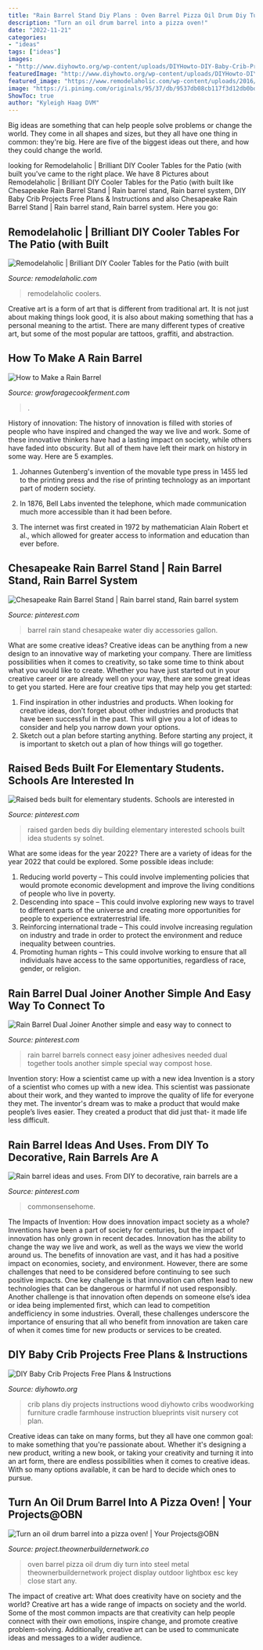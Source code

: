 ```yaml
---
title: "Rain Barrel Stand Diy Plans : Oven Barrel Pizza Oil Drum Diy Turn Into Steel Metal Theownerbuildernetwork Project Display Outdoor Lightbox Esc Key Close Start Any"
description: "Turn an oil drum barrel into a pizza oven!"
date: "2022-11-21"
categories:
- "ideas"
tags: ["ideas"]
images:
- "http://www.diyhowto.org/wp-content/uploads/DIYHowto-DIY-Baby-Crib-Projects-Free-Plans-04.jpg"
featuredImage: "http://www.diyhowto.org/wp-content/uploads/DIYHowto-DIY-Baby-Crib-Projects-Free-Plans-04.jpg"
featured_image: "https://www.remodelaholic.com/wp-content/uploads/2016/07/barrel-into-drink-cooler-original-source-unknown-via-Remodelaholic.jpg"
image: "https://i.pinimg.com/originals/95/37/db/9537db08cb117f3d12db0bdc55969678.jpg"
ShowToc: true
author: "Kyleigh Haag DVM"
---
```



Big ideas are something that can help people solve problems or change the world. They come in all shapes and sizes, but they all have one thing in common: they're big. Here are five of the biggest ideas out there, and how they could change the world.

	

		
looking for Remodelaholic | Brilliant DIY Cooler Tables for the Patio (with built you've came to the right place. We have 8 Pictures about Remodelaholic | Brilliant DIY Cooler Tables for the Patio (with built like Chesapeake Rain Barrel Stand | Rain barrel stand, Rain barrel system, DIY Baby Crib Projects Free Plans &amp; Instructions and also Chesapeake Rain Barrel Stand | Rain barrel stand, Rain barrel system. Here you go:
		
    
## Remodelaholic | Brilliant DIY Cooler Tables For The Patio (with Built

<img loading=lazy src="https://www.remodelaholic.com/wp-content/uploads/2016/07/barrel-into-drink-cooler-original-source-unknown-via-Remodelaholic.jpg" onerror="this.onerror=null;this.src='https://tse4.mm.bing.net/th?id=OIP.cVsenQsXs3Hh13iAH8MyRgHaLE&amp;pid=15.1';" alt="Remodelaholic | Brilliant DIY Cooler Tables for the Patio (with built">

_Source: remodelaholic.com_

>remodelaholic coolers. 

	

Creative art is a form of art that is different from traditional art. It is not just about making things look good, it is also about making something that has a personal meaning to the artist. There are many different types of creative art, but some of the most popular are tattoos, graffiti, and abstraction.

    
## How To Make A Rain Barrel

<img loading=lazy src="https://www.growforagecookferment.com/wp-content/uploads/2015/03/0161.jpg" onerror="this.onerror=null;this.src='https://tse3.mm.bing.net/th?id=OIP.4vGFYpxPr6j3Zh0k9TDzMgHaJ6&amp;pid=15.1';" alt="How to Make a Rain Barrel">

_Source: growforagecookferment.com_

>. 

	

History of innovation:
The history of innovation is filled with stories of people who have inspired and changed the way we live and work. Some of these innovative thinkers have had a lasting impact on society, while others have faded into obscurity. But all of them have left their mark on history in some way. Here are 5 examples.
1) Johannes Gutenberg's invention of the movable type press in 1455 led to the printing press and the rise of printing technology as an important part of modern society.

2) In 1876, Bell Labs invented the telephone, which made communication much more accessible than it had been before.

3) The internet was first created in 1972 by mathematician Alain Robert et al., which allowed for greater access to information and education than ever before.

    
## Chesapeake Rain Barrel Stand | Rain Barrel Stand, Rain Barrel System

<img loading=lazy src="https://i.pinimg.com/originals/1c/fd/a1/1cfda110bb951360baf65297db3f01c9.jpg" onerror="this.onerror=null;this.src='https://tse1.mm.bing.net/th?id=OIP.CRRLT05imkDvzujjjAuiQwHaLG&amp;pid=15.1';" alt="Chesapeake Rain Barrel Stand | Rain barrel stand, Rain barrel system">

_Source: pinterest.com_

>barrel rain stand chesapeake water diy accessories gallon. 

	

What are some creative ideas?
Creative ideas can be anything from a new design to an innovative way of marketing your company. There are limitless possibilities when it comes to creativity, so take some time to think about what you would like to create. Whether you have just started out in your creative career or are already well on your way, there are some great ideas to get you started. Here are four creative tips that may help you get started: 
1. Find inspiration in other industries and products. When looking for creative ideas, don’t forget about other industries and products that have been successful in the past. This will give you a lot of ideas to consider and help you narrow down your options. 
2. Sketch out a plan before starting anything. Before starting any project, it is important to sketch out a plan of how things will go together.

    
## Raised Beds Built For Elementary Students. Schools Are Interested In

<img loading=lazy src="https://i.pinimg.com/originals/fd/51/0d/fd510da350b199359626ea296400b2f9.jpg" onerror="this.onerror=null;this.src='https://tse4.mm.bing.net/th?id=OIP.ylxV_d8MfDfngL66845W9QHaNL&amp;pid=15.1';" alt="Raised beds built for elementary students. Schools are interested in">

_Source: pinterest.com_

>raised garden beds diy building elementary interested schools built idea students sy solnet. 

	

What are some ideas for the year 2022?
There are a variety of ideas for the year 2022 that could be explored. Some possible ideas include: 
1. Reducing world poverty – This could involve implementing policies that would promote economic development and improve the living conditions of people who live in poverty. 
2. Descending into space – This could involve exploring new ways to travel to different parts of the universe and creating more opportunities for people to experience extraterrestrial life. 
3. Reinforcing international trade – This could involve increasing regulation on industry and trade in order to protect the environment and reduce inequality between countries. 
4. Promoting human rights – This could involve working to ensure that all individuals have access to the same opportunities, regardless of race, gender, or religion.

    
## Rain Barrel Dual Joiner Another Simple And Easy Way To Connect To

<img loading=lazy src="https://i.pinimg.com/originals/95/37/db/9537db08cb117f3d12db0bdc55969678.jpg" onerror="this.onerror=null;this.src='https://tse4.mm.bing.net/th?id=OIP.gD3xL9eJZTUvmx3CshN81gHaFj&amp;pid=15.1';" alt="Rain Barrel Dual Joiner Another simple and easy way to connect to">

_Source: pinterest.com_

>rain barrel barrels connect easy joiner adhesives needed dual together tools another simple special way compost hose. 

	

Invention story: How a scientist came up with a new idea
Invention is a story of a scientist who comes up with a new idea. This scientist was passionate about their work, and they wanted to improve the quality of life for everyone they met. The inventor's dream was to make a product that would make people’s lives easier. They created a product that did just that- it made life less difficult.

    
## Rain Barrel Ideas And Uses. From DIY To Decorative, Rain Barrels Are A

<img loading=lazy src="https://i.pinimg.com/736x/71/1a/2d/711a2df43f964da55f09642b7d9d7ade.jpg" onerror="this.onerror=null;this.src='https://tse2.mm.bing.net/th?id=OIP.zL4mDvRgIn2LvlaqVEPdngHaLH&amp;pid=15.1';" alt="Rain barrel ideas and uses. From DIY to decorative, rain barrels are a">

_Source: pinterest.com_

>commonsensehome. 

	

The Impacts of Invention: How does innovation impact society as a whole?
Inventions have been a part of society for centuries, but the impact of innovation has only grown in recent decades. Innovation has the ability to change the way we live and work, as well as the ways we view the world around us. The benefits of innovation are vast, and it has had a positive impact on economies, society, and environment. However, there are some challenges that need to be considered before continuing to see such positive impacts. One key challenge is that innovation can often lead to new technologies that can be dangerous or harmful if not used responsibly. Another challenge is that innovation often depends on someone else’s idea or idea being implemented first, which can lead to competition andefficiency in some industries. Overall, these challenges underscore the importance of ensuring that all who benefit from innovation are taken care of when it comes time for new products or services to be created.

    
## DIY Baby Crib Projects Free Plans &amp; Instructions

<img loading=lazy src="http://www.diyhowto.org/wp-content/uploads/DIYHowto-DIY-Baby-Crib-Projects-Free-Plans-04.jpg" onerror="this.onerror=null;this.src='https://tse4.mm.bing.net/th?id=OIP.Q5vly8u8P4s_8gU5xaQaCQHaNQ&amp;pid=15.1';" alt="DIY Baby Crib Projects Free Plans &amp; Instructions">

_Source: diyhowto.org_

>crib plans diy projects instructions wood diyhowto cribs woodworking furniture cradle farmhouse instruction blueprints visit nursery cot plan. 

	

Creative ideas can take on many forms, but they all have one common goal: to make something that you're passionate about. Whether it's designing a new product, writing a new book, or taking your creativity and turning it into an art form, there are endless possibilities when it comes to creative ideas. With so many options available, it can be hard to decide which ones to pursue.

    
## Turn An Oil Drum Barrel Into A Pizza Oven! | Your Projects@OBN

<img loading=lazy src="https://project.theownerbuildernetwork.co/files/2016/12/Barrel-Oven-04.jpg" onerror="this.onerror=null;this.src='https://tse1.mm.bing.net/th?id=OIP.YiFttZXhx6inkmh-UtCMnAHaJ3&amp;pid=15.1';" alt="Turn an oil drum barrel into a pizza oven! | Your Projects@OBN">

_Source: project.theownerbuildernetwork.co_

>oven barrel pizza oil drum diy turn into steel metal theownerbuildernetwork project display outdoor lightbox esc key close start any. 

	

The impact of creative art: What does creativity have on society and the world?
Creative art has a wide range of impacts on society and the world. Some of the most common impacts are that creativity can help people connect with their own emotions, inspire change, and promote creative problem-solving. Additionally, creative art can be used to communicate ideas and messages to a wider audience.

